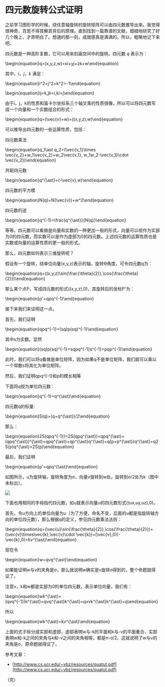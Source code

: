# 四元数旋转公式证明

之前学习图形学的时候，绕任意轴旋转的旋转矩阵可以由四元数推导出来。我觉得很神奇，百思不得其解其背后的原理。直到找到一篇靠谱的文献，细细地研究了好几个晚上，才弄明白了。想通的那一刻，成就感真是满满的。所以，粗略地记下来吧。

四元数是一种高阶复数，它可以用来刻画空间中的旋转。四元数 $q$ 表示为：

\begin{equation}q=(x,y,z,w)=xi+yj+zk+w\end{equation}

其中，$i$，$j$，$k$ 满足：

\begin{equation}i^2=j^2=k^2=-1\end{equation}

\begin{equation}ij=k,jk=i,ki=j\end{equation}

由于i，j，k的性质和笛卡尔坐标系三个轴叉乘的性质很像，所以可以将四元数写成一个向量和一个实数组合的形式：

\begin{equation}q=(\vec{v}+w)=((x,y,z),w)\end{equation}

可以推导出四元数的一些运算性质，包括：

四元数乘法

\begin{equation}q_1\ast q_2=(\vec{v_1}\times \vec{v_2}+w_1\vec{v_2}+w_2\vec{v_1}, w_1w_2-\vec{v_1}\cdot \vec{v_2})\end{equation}

共轭四元数

\begin{equation}q^{\ast}=(-\vec{v},w)\end{equation}

四元数的平方模

\begin{equation}N(q)=N(\vec{v})+w^2\end{equation}

四元数的逆

\begin{equation}q^{-1}=\frac{q^{\ast}}{N(q)}\end{equation}

等等。四元数可以看做是向量和实数的一种更加一般的形式，向量可以视作为实部为0的四元数，而实数可以是作为虚部为0的四元数。上述四元数的运算性质也是实数或向量的运算性质的更一般的形式。

那么，四元数如何表示三维旋转呢？

假设有一个旋转，绕单位向量(x,y,z)表示的轴，旋转ϴ角度，可令四元数q为：

\begin{equation}q=((x,y,z)\sin{\frac{\theta}{2}},\cos{\frac{\theta}{2}})\end{equation}

那么某个点P，写成四元数的形式((x,y,z),0)，其旋转后的坐标P'为：

\begin{equation}p'=qpq^{-1}\end{equation}

接下来我们来证明这一点。

首先，我们证明

\begin{equation}qpq^{-1}=(sq)p(sq)^{-1}\end{equation}

其中s为实数。显然

\begin{equation}(sq)p(sq)^{-1}=sqpq^{-1}s^{-1}=pqp^{-1}\end{equation}

此时，我们可以将q看做是单位矩阵，因为如果q不是单位矩阵，我们就可以乘以一个常数s将其化为单位矩阵。

然后，我们证明qpq^{-1}和p的模长相等

下面将q视为单位四元数：

\begin{equation}q^{-1}=q^{\ast}\end{equation}

四元数q的标量:

\begin{equation}S(q)=(q+q^{\ast})/2\end{equation}

那么：

\begin{equation}2S(qpq^{-1})=2S(qpq^{\ast})=qpq^{\ast}+(qpq^{\ast})^{\ast}=qpq^{\ast}+qp^{\ast}q^{\ast}=q(p+p^{\ast})q^{\ast}=q2S(p)q^{\ast}=2S(p)\end{equation}

最后，我们证明

\begin{equation}p'=qpq^{\ast}\end{equation}

如图所示，u为旋转轴，旋转角度为σ，向量v旋转到w处。旋转到σ/2处为k（图中未标出）。

![](http://img.alicdn.com/tps/TB1x1EWLpXXXXcWXFXXXXXXXXXX-467-407.png)

下面也用相同的字母指代四元数，如u就表示向量u的四元数形式((ux,uy,uz),0)。

首先，令u方向上的单位向量为u（为了方便，命名不变，后面的u都是指旋转轴方向的单位四元数），那么根据q的定义，参见四元数乘法法则：

\begin{equation}q=(\vec{u}\sin{\frac{\theta}{2}},\cos{\frac{\theta}{2}})=(\vec{v}\times\vec{k},\vec{v}\cdot \vec{k})=(\vec{v},0)(-\vec{k},0)=kv^{\ast}\end{equation}

现在令

\begin{equation}w=qvq^{\ast}\end{equation}

如果能证明w与v的夹角是σ，那么就说明w确实是v旋转σ得到的，整个命题就得证了。

注意v，k和w都是实部为0的单位四元数，表示单位向量，我们有：

\begin{equation}wk^{\ast}=(qvq^{-1})k^{\ast}=qvq^{\ast}k^{\ast}=qvvk^{\ast}k^{\ast}=q\end{equation}

所以

\begin{equation}wk^{\ast}=kv^{\ast}\end{equation}

上面的式子拆分成实部和虚部，虚部表明w与-k的平面和k与-v的平面重合，实部表明w和-k之间的夹角与k和-v之间的夹角相等，都是π-σ/2。这就说明了w与v的夹角是σ，原命题就得证了。

参考文章：

* [http://www.cs.ucr.edu/~vbz/resources/quatut.pdf](http://www.cs.ucr.edu/~vbz/resources/quatut.pdf)

（完）